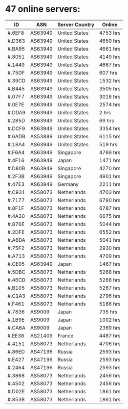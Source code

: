 # 47 online servers:

| ID | ASN | Server Country | Online |
| ------ | ------ | ------ | ------ |
| #.6EF8 | AS63949 | United States | 4753 hrs |
| #.D363 | AS63949 | United States | 4659 hrs |
| #.BA95 | AS63949 | United States | 4661 hrs |
| #.8051 | AS63949 | United States | 4149 hrs |
| #.1449 | AS63949 | United States | 4667 hrs |
| #.75DF | AS63949 | United States | 607 hrs |
| #.39CD | AS63949 | United States | 1532 hrs |
| #.B445 | AS63949 | United States | 3505 hrs |
| #.07F7 | AS63949 | United States | 3016 hrs |
| #.0E7E | AS63949 | United States | 2574 hrs |
| #.DDA9 | AS63949 | United States | 2 hrs |
| #.285D | AS63949 | United States | 69 hrs |
| #.DCF9 | AS63949 | United States | 3354 hrs |
| #.6ADB | AS53889 | United States | 6115 hrs |
| #.18A4 | AS63949 | United States | 519 hrs |
| #.F6A4 | AS63949 | Singapore | 4769 hrs |
| #.4F16 | AS63949 | Japan | 1471 hrs |
| #.D80B | AS63949 | Singapore | 4270 hrs |
| #.2F3B | AS63949 | Singapore | 4901 hrs |
| #.47E3 | AS63949 | Germany | 2211 hrs |
| #.C931 | AS58073 | Netherlands | 4703 hrs |
| #.7177 | AS58073 | Netherlands | 6790 hrs |
| #.8F1F | AS58073 | Netherlands | 6787 hrs |
| #.4A30 | AS58073 | Netherlands | 6675 hrs |
| #.876E | AS58073 | Netherlands | 5044 hrs |
| #.2DFE | AS58073 | Netherlands | 6552 hrs |
| #.A6DA | AS58073 | Netherlands | 5041 hrs |
| #.75F2 | AS58073 | Netherlands | 2930 hrs |
| #.A713 | AS58073 | Netherlands | 4709 hrs |
| #.CE05 | AS63949 | Japan | 1467 hrs |
| #.5DBC | AS58073 | Netherlands | 5268 hrs |
| #.46CD | AS58073 | Netherlands | 5268 hrs |
| #.B105 | AS58073 | Netherlands | 5267 hrs |
| #.C1A3 | AS58073 | Netherlands | 2796 hrs |
| #.F461 | AS58073 | Netherlands | 5186 hrs |
| #.7836 | AS9009 | Japan | 735 hrs |
| #.1B9E | AS9009 | Japan | 1002 hrs |
| #.CA6A | AS9009 | Japan | 2369 hrs |
| #.EE38 | AS21409 | France | 4487 hrs |
| #.4151 | AS58073 | Netherlands | 4706 hrs |
| #.86ED | AS47196 | Russia | 2593 hrs |
| #.E427 | AS47196 | Russia | 2593 hrs |
| #.2464 | AS47196 | Russia | 2593 hrs |
| #.3868 | AS58073 | Netherlands | 2456 hrs |
| #.4502 | AS58073 | Netherlands | 2456 hrs |
| #.D02E | AS58073 | Netherlands | 1861 hrs |
| #.853B | AS58073 | Netherlands | 1861 hrs |

